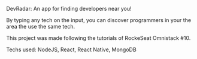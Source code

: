 DevRadar: An app for finding developers near you!

By typing any tech on the input, you can discover programmers in your the area the use the same tech.

This project was made following the tutorials of RockeSeat Omnistack #10.

Techs used: NodeJS, React, React Native, MongoDB
